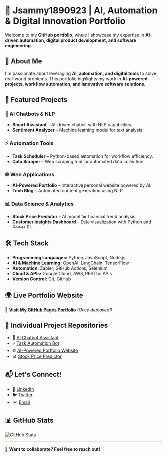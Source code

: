 # 🚀 Jsammy1890923 | AI, Automation & Digital Innovation Portfolio

Welcome to my **GitHub portfolio**, where I showcase my expertise in **AI-driven automation, digital product development, and software engineering**.

## 🌟 About Me
I'm passionate about leveraging **AI, automation, and digital tools** to solve real-world problems. This portfolio highlights my work in **AI-powered projects, workflow automation, and innovative software solutions**.

## 🔹 Featured Projects
### 🤖 AI Chatbots & NLP
- **Smart Assistant** – AI-driven chatbot with NLP capabilities.
- **Sentiment Analyzer** – Machine learning model for text analysis.

### ⚡ Automation Tools
- **Task Scheduler** – Python-based automation for workflow efficiency.
- **Data Scraper** – Web scraping tool for automated data collection.

### 🌐 Web Applications
- **AI-Powered Portfolio** – Interactive personal website powered by AI.
- **Tech Blog** – Automated content generation using NLP.

### 📊 Data Science & Analytics
- **Stock Price Predictor** – AI model for financial trend analysis.
- **Customer Insights Dashboard** – Data visualization with Python and Power BI.

## 🛠 Tech Stack
- **Programming Languages:** Python, JavaScript, Node.js
- **AI & Machine Learning:** OpenAI, LangChain, TensorFlow
- **Automation:** Zapier, GitHub Actions, Selenium
- **Cloud & APIs:** Google Cloud, AWS, RESTful APIs
- **Version Control:** Git, GitHub

## 🌍 Live Portfolio Website
🔗 [**Visit My GitHub Pages Portfolio**](https://Jsammy1890923.github.io) *(Once deployed!)*

## 📂 Individual Project Repositories
- 🤖 [AI Chatbot Assistant](https://github.com/Jsammy1890923/AI-Chatbot-Assistant)  
- ⚡ [Task Automation Bot](https://github.com/Jsammy1890923/Task-Automation-Bot)  
- 🌐 [AI-Powered Portfolio Website](https://github.com/Jsammy1890923/AI-Powered-Portfolio)  
- 📊 [Stock Price Predictor](https://github.com/Jsammy1890923/Stock-Price-Predictor)  

## 📬 Let's Connect!
- 💼 [LinkedIn](https://www.linkedin.com/in/john-phillips-63b60b342/)  
- 🐦 [Twitter](#)  
- ✉️ [Email](#)  

## 📊 GitHub Stats
![GitHub Stats](https://github-readme-stats.vercel.app/api?username=Jsammy1890923&show_icons=true&theme=tokyonight)

---
🚀 **Want to collaborate? Feel free to reach out!**
